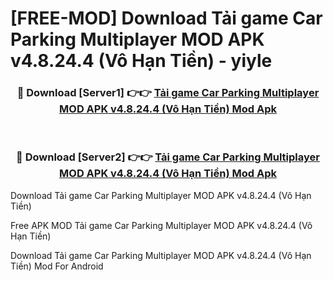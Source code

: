 # [FREE-MOD] Download Tải game Car Parking Multiplayer MOD APK v4.8.24.4 (Vô Hạn Tiền) - yiyle


<div align="center">
<h3>🔴 Download [Server1] 👉👉 <a href="https://apk-comot.site?title=Tải_game_Car_Parking_Multiplayer_MOD_APK_v4.8.24.4_(Vô_Hạn_Tiền)">Tải game Car Parking Multiplayer MOD APK v4.8.24.4 (Vô Hạn Tiền) Mod Apk</a></h3><br>

<h3>🔴 Download [Server2] 👉👉 <a href="https://apk-comot.site?title=Tải_game_Car_Parking_Multiplayer_MOD_APK_v4.8.24.4_(Vô_Hạn_Tiền)">Tải game Car Parking Multiplayer MOD APK v4.8.24.4 (Vô Hạn Tiền) Mod Apk</a></h3>
</div>



Download Tải game Car Parking Multiplayer MOD APK v4.8.24.4 (Vô Hạn Tiền) 

Free APK MOD Tải game Car Parking Multiplayer MOD APK v4.8.24.4 (Vô Hạn Tiền) 

Download Tải game Car Parking Multiplayer MOD APK v4.8.24.4 (Vô Hạn Tiền) Mod For Android
